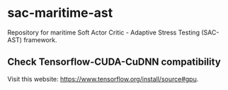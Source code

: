 # sac-maritime-ast
Repository for maritime Soft Actor Critic - Adaptive Stress Testing (SAC-AST) framework.

## Check Tensorflow-CUDA-CuDNN compatibility
Visit this website: https://www.tensorflow.org/install/source#gpu.

